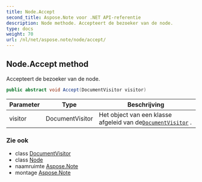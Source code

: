 ```yaml
---
title: Node.Accept
second_title: Aspose.Note voor .NET API-referentie
description: Node methode. Accepteert de bezoeker van de node.
type: docs
weight: 70
url: /nl/net/aspose.note/node/accept/
---
```

## Node.Accept method

Accepteert de bezoeker van de node.

```csharp
public abstract void Accept(DocumentVisitor visitor)
```

| Parameter | Type | Beschrijving |
| --- | --- | --- |
| visitor | DocumentVisitor | Het object van een klasse afgeleid van de[`DocumentVisitor`](../../documentvisitor/) . |

### Zie ook

* class [DocumentVisitor](../../documentvisitor/)
* class [Node](../)
* naamruimte [Aspose.Note](../../node/)
* montage [Aspose.Note](../../../)


